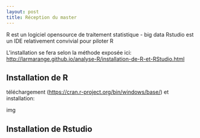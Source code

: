 ```yaml
---
layout: post
title: Réception du master
---
```


R est un logiciel opensource de traitement statistique - big data
Rstudio est un IDE relativement convivial pour piloter R

L'installation se fera selon la méthode exposée ici: http://larmarange.github.io/analyse-R/installation-de-R-et-RStudio.html

## Installation de R

téléchargement (https://cran.r-project.org/bin/windows/base/) et installation:

img

## Installation de Rstudio

